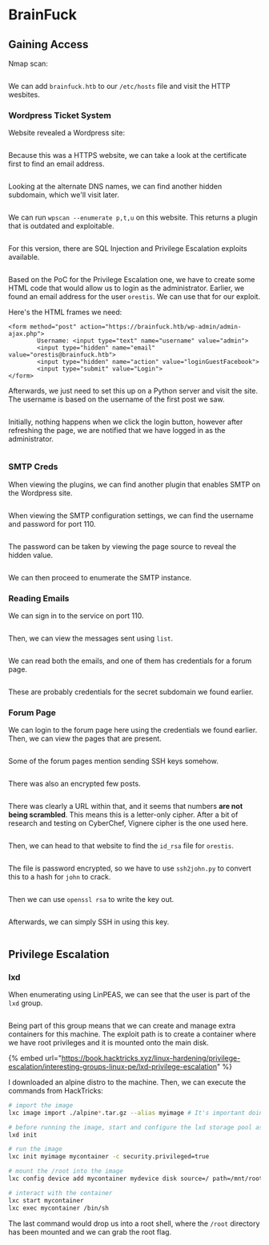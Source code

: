 # BrainFuck

## Gaining Access

Nmap scan:

<figure><img src="../../../.gitbook/assets/image (38) (5).png" alt=""><figcaption></figcaption></figure>

We can add `brainfuck.htb` to our `/etc/hosts` file and visit the HTTP wesbites.

### Wordpress Ticket System

Website revealed a Wordpress site:

<figure><img src="../../../.gitbook/assets/image (40) (5).png" alt=""><figcaption></figcaption></figure>

Because this was a HTTPS website, we can take a look at the certificate first to find an email address.

<figure><img src="../../../.gitbook/assets/image (8) (3).png" alt=""><figcaption></figcaption></figure>

Looking at the alternate DNS names, we can find another hidden subdomain, which we'll visit later.

<figure><img src="../../../.gitbook/assets/image (3) (2) (2).png" alt=""><figcaption></figcaption></figure>

We can run `wpscan --enumerate p,t,u` on this website. This returns a plugin that is outdated and exploitable.

<figure><img src="../../../.gitbook/assets/image (10) (3).png" alt=""><figcaption></figcaption></figure>

For this version, there are SQL Injection and Privilege Escalation exploits available.

<figure><img src="../../../.gitbook/assets/image (13) (2) (4).png" alt=""><figcaption></figcaption></figure>

Based on the PoC for the Privilege Escalation one, we have to create some HTML code that would allow us to login as the administrator. Earlier, we found an email address for the user `orestis`. We can use that for our exploit.

Here's the HTML frames we need:

```markup
<form method="post" action="https://brainfuck.htb/wp-admin/admin-ajax.php">
        Username: <input type="text" name="username" value="admin">
        <input type="hidden" name="email" value="orestis@brainfuck.htb">
        <input type="hidden" name="action" value="loginGuestFacebook">
        <input type="submit" value="Login">
</form>
```

Afterwards, we just need to set this up on a Python server and visit the site. The username is based on the username of the first post we saw.&#x20;

<figure><img src="../../../.gitbook/assets/image (27) (4).png" alt=""><figcaption></figcaption></figure>

Initially, nothing happens when we click the login button, however after refreshing the page, we are notified that we have logged in as the administrator.

<figure><img src="../../../.gitbook/assets/image (17) (7).png" alt=""><figcaption></figcaption></figure>

### SMTP Creds

When viewing the plugins, we can find another plugin that enables SMTP on the Wordpress site.

<figure><img src="../../../.gitbook/assets/image (14) (2).png" alt=""><figcaption></figcaption></figure>

When viewing the SMTP configuration settings, we can find the username and password for port 110.

<figure><img src="../../../.gitbook/assets/image (12) (3).png" alt=""><figcaption></figcaption></figure>

The password can be taken by viewing the page source to reveal the hidden value.

<figure><img src="../../../.gitbook/assets/image (39) (6).png" alt=""><figcaption></figcaption></figure>

We can then proceed to enumerate the SMTP instance.

### Reading Emails

We can sign in to the service on port 110.

<figure><img src="../../../.gitbook/assets/image (35) (5).png" alt=""><figcaption></figcaption></figure>

Then, we can view the messages sent using `list`.

<figure><img src="../../../.gitbook/assets/image (37) (5).png" alt=""><figcaption></figcaption></figure>

We can read both the emails, and one of them has credentials for a forum page.

<figure><img src="../../../.gitbook/assets/image (33) (5).png" alt=""><figcaption></figcaption></figure>

These are probably credentials for the secret subdomain we found earlier.&#x20;

### Forum Page&#x20;

We can login to the forum page here using the credentials we found earlier. Then, we can view the pages that are present.

<figure><img src="../../../.gitbook/assets/image (22) (7).png" alt=""><figcaption></figcaption></figure>

Some of the forum pages mention sending SSH keys somehow.

<figure><img src="../../../.gitbook/assets/image (1) (1) (9).png" alt=""><figcaption></figcaption></figure>

There was also an encrypted few posts.

<figure><img src="../../../.gitbook/assets/image (19) (1).png" alt=""><figcaption></figcaption></figure>

There was clearly a URL within that, and it seems that numbers **are not being scrambled**. This means this is a letter-only cipher. After a bit of research and testing on CyberChef, Vignere cipher is the one used here.

<figure><img src="../../../.gitbook/assets/image (4) (1) (1) (1).png" alt=""><figcaption></figcaption></figure>

Then, we can head to that website to find the `id_rsa` file for `orestis`.

<figure><img src="../../../.gitbook/assets/image (30) (5).png" alt=""><figcaption></figcaption></figure>

The file is password encrypted, so we have to use `ssh2john.py` to convert this to a hash for `john` to crack.

<figure><img src="../../../.gitbook/assets/image (11) (1) (4).png" alt=""><figcaption></figcaption></figure>

Then we can use `openssl rsa` to write the key out.

<figure><img src="../../../.gitbook/assets/image (7) (4) (2).png" alt=""><figcaption></figcaption></figure>

Afterwards, we can simply SSH in using this key.

<figure><img src="../../../.gitbook/assets/image (32) (1).png" alt=""><figcaption></figcaption></figure>

## Privilege Escalation

### lxd

When enumerating using LinPEAS, we can see that the user is part of the `lxd` group.

<figure><img src="../../../.gitbook/assets/image (41) (4).png" alt=""><figcaption></figcaption></figure>

Being part of this group means that we can create and manage extra containers for this machine. The exploit path is to create a container where we have root privileges and it is mounted onto the main disk.

{% embed url="https://book.hacktricks.xyz/linux-hardening/privilege-escalation/interesting-groups-linux-pe/lxd-privilege-escalation" %}

I downloaded an alpine distro to the machine. Then, we can execute the commands from HackTricks:

```bash
# import the image
lxc image import ./alpine*.tar.gz --alias myimage # It's important doing this from YOUR HOME directory on the victim machine, or it might fail.

# before running the image, start and configure the lxd storage pool as default 
lxd init

# run the image
lxc init myimage mycontainer -c security.privileged=true

# mount the /root into the image
lxc config device add mycontainer mydevice disk source=/ path=/mnt/root recursive=true

# interact with the container
lxc start mycontainer
lxc exec mycontainer /bin/sh
```

The last command would drop us into a root shell, where the `/root` directory has been mounted and we can grab the root flag.

<figure><img src="../../../.gitbook/assets/image (6) (7).png" alt=""><figcaption></figcaption></figure>
